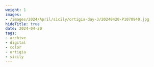 ```yaml
---
weight: 1
images:
- /images/2024/April/sicily/ortigia-day-3/20240420-P1070940.jpg
hideTitle: true
date: 2024-04-20
tags:
- archive
- digital
- color
- ortigia
- sicily
---
```


